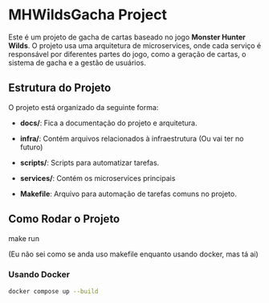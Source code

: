 # MHWildsGacha Project

Este é um projeto de gacha de cartas baseado no jogo **Monster Hunter Wilds**. O projeto usa uma arquitetura de microservices, onde cada serviço é responsável por diferentes partes do jogo, como a geração de cartas, o sistema de gacha e a gestão de usuários.

## Estrutura do Projeto

O projeto está organizado da seguinte forma:


- **docs/**: Fica a  documentação do projeto e arquitetura.

- **infra/**: Contém arquivos relacionados à infraestrutura (Ou vai ter no futuro)

- **scripts/**: Scripts para automatizar tarefas.

- **services/**: Contém os microservices principais

- **Makefile**: Arquivo para automação de tarefas comuns no projeto.

## Como Rodar o Projeto

make run

(Eu não sei como se anda uso makefile enquanto usando docker, mas tá ai)

### Usando Docker

```bash
docker compose up --build
```
